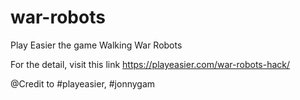 # war-robots
Play Easier the game Walking War Robots

For the detail, visit this link https://playeasier.com/war-robots-hack/

@Credit to #playeasier, #jonnygam

